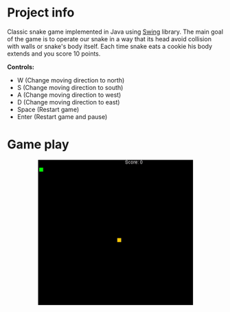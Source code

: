 # Project info
Classic snake game implemented in Java using [Swing](https://en.wikipedia.org/wiki/Swing_%28Java%29) library. The main goal of the game is to operate our snake in a way that its head avoid collision with walls or snake's body itself. Each time snake eats a cookie his body extends and you score 10 points.

**Controls:**
- W (Change moving direction to north)
- S (Change moving direction to south)
- A (Change moving direction to west)
- D (Change moving direction to east)
- Space (Restart game)
- Enter (Restart game and pause)

# Game play
<p align="center">
  <img src="https://github.com/psobow/Snake-swing/blob/master/misc/game.gif"/>
</p>